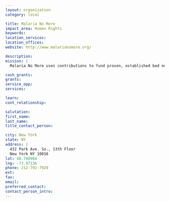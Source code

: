 ```yaml
---
layout: organization
category: local

title: Malaria No More
impact_area: Human Rights
keywords: 
location_services: 
location_offices: 
website: http://www.malarianomore.org/

description: 
mission: |
  Malaria No More uses contributions to fund proven, established bed net distribution programs throughout Africa. Each $10 gift provides a family a bed net, part of each $10 goes to help control the spread of malaria. Our students learned of the malaria problem in Africa through a social studies lesson they did in Africa.

cash_grants: 
grants: 
service_opp: 
services: 

learn: 
cont_relationship: 

salutation: 
first_name: 
last_name: 
title_contact_person: 

city: New York
state: NY
address: |
  432 Park Ave. So., 13th Floor     
  New York NY 10016
lat: 40.760984
lng: -73.97136
phone: 212-792-7929
ext: 
fax: 
email: 
preferred_contact: 
contact_person_intro: 
---
```

